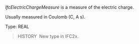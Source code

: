 _IfcElectricChargeMeasure_ is a measure of the electric charge.

Usually measured in Coulomb (C, A s).

Type: REAL

> HISTORY&nbsp; New type in IFC2x.